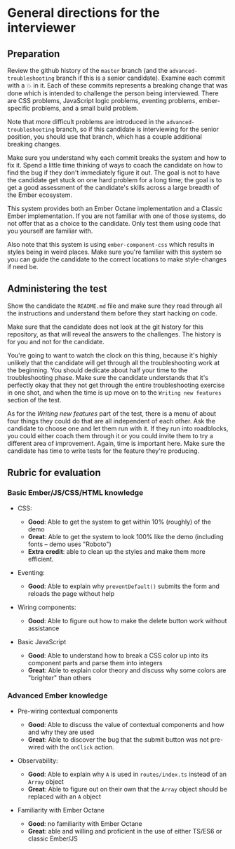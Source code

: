 # General directions for the interviewer

## Preparation

Review the github history of the `master` branch (and the `advanced-troubleshooting` branch if this is a senior candidate). Examine each commit with a 💥 in it. Each of these commits represents a breaking change that was done which is intended to challenge the person being interviewed. There are CSS problems, JavaScript logic problems, eventing problems, ember-specific problems, and a small build problem.

Note that more difficult problems are introduced in the `advanced-troubleshooting` branch, so if this candidate is interviewing for the senior position, you should use that branch, which has a couple additional breaking changes.

Make sure you understand why each commit breaks the system and how to fix it. Spend a little time thinking of ways to coach the candidate on how to find the bug if they don't immediately figure it out. The goal is not to have the candidate get stuck on one hard problem for a long time; the goal is to get a good assessment of the candidate's skills across a large breadth of the Ember ecosystem.

This system provides both an Ember Octane implementation and a Classic Ember implementation. If you are not familiar with one of those systems, do not offer that as a choice to the candidate. Only test them using code that you yourself are familiar with.

Also note that this system is using `ember-component-css` which results in styles being in weird places. Make sure you're familiar with this system so you can guide the candidate to the correct locations to make style-changes if need be.

## Administering the test

Show the candidate the `README.md` file and make sure they read through all the instructions and understand them before they start hacking on code.

Make sure that the candidate does not look at the git history for this repository, as that will reveal the answers to the challenges. The history is for you and not for the candidate.

You're going to want to watch the clock on this thing, because it's highly unlikely that the candidate will get through all the troubleshooting work at the beginning. You should dedicate about half your time to the troubleshooting phase. Make sure the candidate understands that it's perfectly okay that they not get through the entire troubleshooting exercise in one shot, and when the time is up move on to the `Writing new features` section of the test.

As for the _Writing new features_ part of the test, there is a menu of about four things they could do that are all independent of each other. Ask the candidate to choose one and let them run with it. If they run into roadblocks, you could either coach them through it or you could invite them to try a different area of improvement. Again, time is important here. Make sure the candidate has time to write tests for the feature they're producing.

## Rubric for evaluation

### Basic Ember/JS/CSS/HTML knowledge

- CSS:

  - **Good**: Able to get the system to get within 10% (roughly) of the demo
  - **Great**: Able to get the system to look 100% like the demo (including fonts – demo uses "Roboto")
  - **Extra** **credit**: able to clean up the styles and make them more efficient.

- Eventing:

  - **Good**: Able to explain why `preventDefault()` submits the form and reloads the page without help

- Wiring components:

  - **Good**: Able to figure out how to make the delete button work without assistance

- Basic JavaScript
  - **Good**: Able to understand how to break a CSS color up into its component parts and parse them into integers
  - **Great**: Able to explain color theory and discuss why some colors are "brighter" than others

### Advanced Ember knowledge

- Pre-wiring contextual components

  - **Good**: Able to discuss the value of contextual components and how and why they are used
  - **Great**: Able to discover the bug that the submit button was not pre-wired with the `onClick` action.

- Observability:

  - **Good**: Able to explain why `A` is used in `routes/index.ts` instead of an `Array` object
  - **Great**: Able to figure out on their own that the `Array` object should be replaced with an `A` object

- Familiarity with Ember Octane
  - **Good**: no familiarity with Ember Octane
  - **Great**: able and willing and proficient in the use of either TS/ES6 or classic Ember/JS
